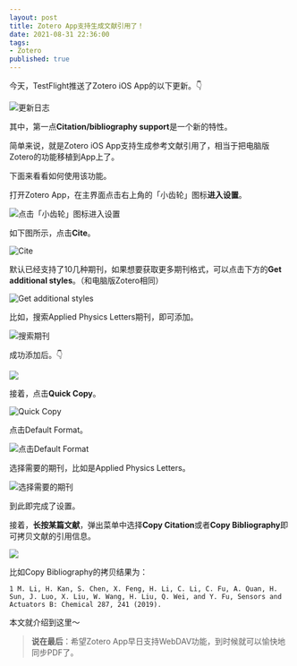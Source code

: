 ```yaml
---
layout: post
title: Zotero App支持生成文献引用了！
date: 2021-08-31 22:36:00
tags: 
- Zotero
published: true
---
```




今天，TestFlight推送了Zotero iOS App的以下更新。👇

![更新日志](https://gitee.com/iseex/figurebed/raw/master/img/20210831190046.PNG)

其中，第一点**Citation/bibliography support**是一个新的特性。

简单来说，就是Zotero iOS App支持生成参考文献引用了，相当于把电脑版Zotero的功能移植到App上了。

下面来看看如何使用该功能。

打开Zotero App，在主界面点击右上角的「小齿轮」图标**进入设置**。

![点击「小齿轮」图标进入设置](https://gitee.com/iseex/figurebed/raw/master/img/20210831190551.PNG)

如下图所示，点击**Cite**。

![Cite](https://gitee.com/iseex/figurebed/raw/master/img/20210831190800.PNG)

默认已经支持了10几种期刊，如果想要获取更多期刊格式，可以点击下方的**Get additional styles**。（和电脑版Zotero相同）

![Get additional styles](https://gitee.com/iseex/figurebed/raw/master/img/20210831191134.PNG)

比如，搜索Applied Physics Letters期刊，即可添加。

![搜索期刊](https://gitee.com/iseex/figurebed/raw/master/img/20210831191522.PNG)

成功添加后。👇

![](https://gitee.com/iseex/figurebed/raw/master/img/20210831191703.PNG)

接着，点击**Quick Copy**。

![Quick Copy](https://gitee.com/iseex/figurebed/raw/master/img/20210831192009.PNG)

点击Default Format。

![点击Default Format](https://gitee.com/iseex/figurebed/raw/master/img/20210831192055.PNG)

选择需要的期刊，比如是Applied Physics Letters。

![选择需要的期刊](https://gitee.com/iseex/figurebed/raw/master/img/20210831192130.PNG)

到此即完成了设置。

接着，**长按某篇文献**，弹出菜单中选择**Copy Citation**或者**Copy Bibliography**即可拷贝文献的引用信息。

![](https://gitee.com/iseex/figurebed/raw/master/img/20210831192227.PNG)

比如Copy Bibliography的拷贝结果为：

`1 M. Li, H. Kan, S. Chen, X. Feng, H. Li, C. Li, C. Fu, A. Quan, H. Sun, J. Luo, X. Liu, W. Wang, H. Liu, Q. Wei, and Y. Fu, Sensors and Actuators B: Chemical 287, 241 (2019).`

本文就介绍到这里～

> **说在最后**：希望Zotero App早日支持WebDAV功能，到时候就可以愉快地同步PDF了。